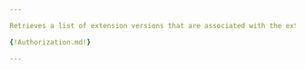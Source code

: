 ```yaml
---

Retrieves a list of extension versions that are associated with the extension provided through the extension ID.

{!Authorization.md!}

---
```

